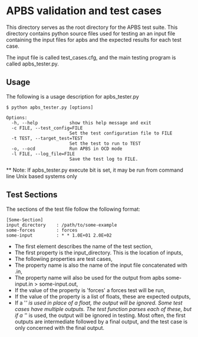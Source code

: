 # APBS validation and test cases

This directory serves as the root directory for the APBS test suite.  This
directory contains python source files used for testing an an input file
containing the input files for apbs and the expected results for each test case.

The input file is called test_cases.cfg, and the main testing program is called
apbs_tester.py.

## Usage

The following is a usage description for apbs_tester.py

```
$ python apbs_tester.py [options]

Options:
  -h, --help            show this help message and exit
  -c FILE, --test_config=FILE
                        Set the test configuration file to FILE
  -t TEST, --target_test=TEST
                        Set the test to run to TEST
  -o, --ocd             Run APBS in OCD mode
  -l FILE, --log_file=FILE
                        Save the test log to FILE.
```

** Note: If apbs_tester.py execute bit is set, it may be run from command line
         Unix based systems only


## Test Sections


The sections of the test file follow the following format:

```
[Some-Section]
input_directory    : /path/to/some-example
some-forces        : forces
some-input         : * * 1.0E+01 2.0E+02
```

* The first element describes the name of the test section,
* The first property is the input_directory.  This is the location of inputs,
* The followiing properties are test cases,
* The property name is also the name of the input file concatenated with .in,
* The property name will also be used for the output from apbs some-input.in > some-input.out,
* If the value of the property is 'forces' a forces test will be run,
* If the value of the property is a list of floats, these are expected outputs,
* If a '*' is used in place of a float, the output will be ignored. Some test cases have multiple outputs. The test function parses each of these, but if a '*' is used, the output will be ignored in testing.  Most often, the first outputs are intermediate followed by a final output, and the test case is only concerned with the final output.
     
